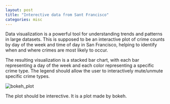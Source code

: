 ```yaml
---
layout: post
title: "Interective data from Sant Francisco"
categories: misc
---
```


Data visualization is a powerful tool for understanding trends and patterns in large datasets. This is supposed to be an interactive plot of crime counts by day of the week and time of day in San Francisco, helping to identify when and where crimes are most likely to occur.

The resulting visualization is a stacked bar chart, with each bar representing a day of the week and each color representing a specific crime type. The legend should allow the user to interactively mute/unmute specific crime types.


![bokeh_plot](https://user-images.githubusercontent.com/98801431/228070509-f7440e1f-970f-443b-b5f6-ef8a0ac4dc2f.png)

The plot should be interective. It is a plot made by bokeh.

